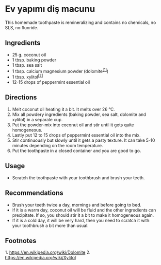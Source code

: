 # Ev yapımı diş macunu

This homemade toothpaste is remineralizing and contains no chemicals, no SLS, no fluoride.

## Ingredients

 - 25 g. coconut oil
 - 1 tbsp. baking powder
 - 1 tbsp. sea salt
 - 1 tbsp. calcium magnesium powder (dolomite<sup>[[1]](#dolomite)</sup>)
 - 1 tbsp. xylitol<sup>[[2]](#xlytol)</sup>
 - 12-15 drops of peppermint essential oil
 
## Directions

 1. Melt coconut oil heating it a bit. It melts over 26 °C.
 2. Mix all powdery ingredients (baking powder, sea salt, dolomite and xylitol) in a separate cup.
 3. Put the powder-mix into coconut oil and stir until it gets quite homogeneous.
 4. Lastly put 12 to 15 drops of peppermint essential oil into the mix.
 5. Stir continuously but slowly until it gets a pasty texture. It can take 5-10 minutes depending on the room 
temperature.
 6. Put the toothpaste in a closed container and you are good to go.
 
## Usage
 
 - Scratch the toothpaste with your toothbrush and brush your teeth.

## Recommendations

 - Brush your teeth twice a day, mornings and before going to bed.
 - If it is a warm day, coconut oil will be fluid and the other ingredients can precipitate. If so, you should stir it a
bit to make it homogeneous again.
 - If it is a cold day, it will be very hard, then you need to scratch it with your toothbrush a bit more than usual.

## Footnotes
 1.<a name="dolomite"> </a> https://en.wikipedia.org/wiki/Dolomite
 2.<a name="xlytol"> </a> https://en.wikipedia.org/wiki/Xylitol
